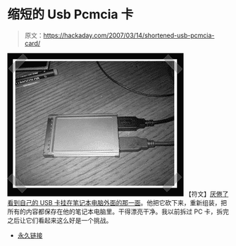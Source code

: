 # 缩短的 Usb Pcmcia 卡

> 原文：<https://hackaday.com/2007/03/14/shortened-usb-pcmcia-card/>

![](img/584e04fc1653fb834227c090a649163f.png)
【符文】[厌倦了看到自己的 USB 卡挂在笔记本电脑外面的那一面](http://kyndal.dk.googlepages.com/cutpcmciausb2card)。他把它砍下来，重新组装，把所有的内容都保存在他的笔记本电脑里。干得漂亮干净。我以前拆过 PC 卡，拆完之后让它们看起来这么好是一个挑战。

*   [永久链接](http://kyndal.dk.googlepages.com/cutpcmciausb2card)